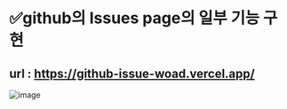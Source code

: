 # ✅github의 Issues page의 일부 기능 구현
## url : https://github-issue-woad.vercel.app/

![image](https://github.com/bananashow/github-issue/assets/85798544/746767a2-c6e8-4f79-a53c-c59e7c115fcc)
